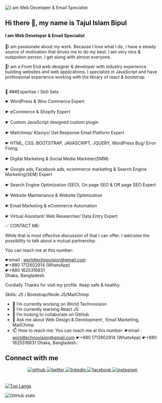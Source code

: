 ![I am Web Developer & Email Specialist](https://media.licdn.com/dms/image/D5616AQGobUTyGhiBiA/profile-displaybackgroundimage-shrink_350_1400/0/1694973004071?e=1701907200&v=beta&t=DcHmds6gk-BludTWSnjX022Tj6rOPyCT41UcSQcHqI0)

## Hi there 👋, my name is Tajul Islam Bipul
#### I am Web Developer & Email Specialist

🔸I am passionate about my work. Because I love what I do, I have a steady source of motivation that drives me to do my best. I am very nice & outspoken person. I get along with almost everyone. 

🔸I am a Front End web designer & developer with industry experience building websites and web applications. I specialize in JavaScript and have professional experience working with the library of react & bootstrap. <br/><br/> 


🔸 ###Expertise / Skill Sets 

 ☛ WordPress & Woo Commerce Expert <br/>  
 ☛ eCommerce & Shopify Expert <br/>  
 ☛ Custom JavaScript designed custom plugin <br/>    
 ☛ Mailchimp/ Klaviyo/ Get Response Email Platform Expert<br/>  
 ☛ HTML, CSS. BOOTSTRAP, JAVASCRIPT, JQUERY, WordPress Bug/ Error Fixing.<br/>  
 ☛ Digital Marketing & Social Media Marketer(SMM)<br/>  
 ☛ Google ads, Facebook ads, ecommerce marketing & Search Engine Marketing(SEM) Expert <br/>  
 ☛ Search Engine Optimization (SEO), On page SEO & Off page SEO Expert <br/>  
 ☛ Website Maintenance & Website Optimization <br/>  
 ☛ Email Marketing & eCommerce Automation <br/>  
 ☛ Virtual Assistant/ Web Researcher/ Data Entry Expert<br/>  


 ✅ CONTACT ME: 

While that is most effective discussion of that I can offer. I welcome the possibility to talk about a mutual partnership. 
 
You can reach me at this number:

☛email : worldtechnovision@gmail.com<br/> 
☛+880 1712602914 (WhatsApp)<br/> 
☛+880 1625316831 <br/> 
Dhaka, Bangladesh.


Cordially Thanks for visit my profile. Keep safe & healthy.

Skills: JS / Bootstrap/Node JS/MailChimp

- 🔭 I’m currently working on World Technovision 
- 🌱 I’m currently learning React JS 
- 👯 I’m looking to collaborate on GitHub 
- 💬 Ask me about Web Design & Development , Email Marketing, MailChimp 
- 📫 How to reach me: You can reach me at this number:  ☛email : worldtechnovision@gmail.com ☛+880 1712602914 (WhatsApp) ☛+880 1625316831 Dhaka, Bangladesh. 




## Connect with me  
<div align="center">
<a href="https://github.com/Bipul-dev01" target="_blank">
<img src=https://img.shields.io/badge/github-%2324292e.svg?&style=for-the-badge&logo=github&logoColor=white alt=github style="margin-bottom: 5px;" />
</a>
<a href="https://twitter.com/BipulTajul" target="_blank">
<img src=https://img.shields.io/badge/twitter-%2300acee.svg?&style=for-the-badge&logo=twitter&logoColor=white alt=twitter style="margin-bottom: 5px;" />
</a>
<a href="https://https://www.linkedin.com/in/tajul-islam-bipul-01dh/
" target="_blank">
<img src=https://img.shields.io/badge/linkedin-%231E77B5.svg?&style=for-the-badge&logo=linkedin&logoColor=white alt=linkedin style="margin-bottom: 5px;" />
</a>
<a href="https://www.facebook.com/bipul.kumar.3386" target="_blank">
<img src=https://img.shields.io/badge/facebook-%232E87FB.svg?&style=for-the-badge&logo=facebook&logoColor=white alt=facebook style="margin-bottom: 5px;" />
</a>
<a href="https://www.instagram.com/bipul_kumar_dharla/" target="_blank">
<img src=https://img.shields.io/badge/instagram-%23000000.svg?&style=for-the-badge&logo=instagram&logoColor=white alt=instagram style="margin-bottom: 5px;" />
</a>  
</div>  
  

<br/>  


[![Top Langs](https://github-readme-stats.vercel.app/api/top-langs/?username=Bipul-dev01)](https://github.com/anuraghazra/github-readme-stats)

![GitHub stats](https://github-readme-stats.vercel.app/api?username=Bipul-dev01&show_icons=true&count_private=true)  


